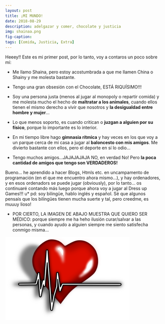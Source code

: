 ```yaml
---
layout: post
title: ¡MI MUNDO!
date: 2018-08-29
description: adelgazar y comer, chocolate y justicia
img: shainaa.png
fig-caption: 
tags: [Comida, Justicia, Extra]
---
```


Heeey!! Este es mi primer post, por lo tanto, voy a contaros un poco sobre mí:
* Me llamo Shaina, pero estoy acostumbrada a que me llamen China o Shainy y me molesta bastante. 

* Tengo una gran obsesión con el Chocolate, ESTÁ RIQUÍSIMO!!!
* Soy una persona justa (menos al jugar al monopoly o repartir comida) y me molesta mucho el hecho de **maltratar a los animales**, cuando ellos tienen el mismo derecho a vivir que nosotros y **la desigualdad entre hombre y mujer**...
* Lo que menos soporto, es cuando critican o **juzgan a alguien por su físico**, porque lo importante es lo interior.
* En mi tiempo libre hago **gimnasia rítmica** y hay veces en los que voy a un parque cerca de mi casa a jugar al **baloncesto con mis amigos**. Me divierto bastante con ellos, pero el deporte en sí lo odio...
* Tengo muchos amigos...JAJAJAJAJA NO, en verdad No! Pero **la poca cantidad de amigos que tengo son VERDADEROS!**

Bueno... he aprendido a hacer Blogs, Htmls etc. en uncampamento de programación (en el que me encuentro ahora mismo...), y hay ordenadores, y en esos ordenadors se puede jugar (obviously), por lo tanto... os continuaré contando más luego porque ahora voy a jugar al Dress up Games!!!  u* pd: soy bilingüe, hablo inglés y español. Sé que algunos pensaís que los bilingües tienen mucha suerte y tal, pero creedme, es muuuy lioso!
* POR CIERTO, LA IMAGEN DE ABAJO MUESTRA QUE QUIERO SER MÉDICO: porque  siempre me ha heho ilusión curar/salvar a las personas, y cuando ayudo a alguien siempre me siento satisfecha conmigo misma...

<img src="/assets/img/heart.png" width="400" alt="extra"/>
